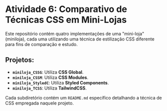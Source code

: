 # Atividade 6: Comparativo de Técnicas CSS em Mini-Lojas

Este repositório contém quatro implementações de uma "mini-loja" (miniloja), cada uma utilizando uma técnica de estilização CSS diferente para fins de comparação e estudo.

## Projetos:

- **`miniloja_CSSG`**: Utiliza **CSS Global**.
- **`miniloja_CSSM`**: Utiliza **CSS Modules**.
- **`miniloja_StyledC`**: Utiliza **Styled Components**.
- **`miniloja_TCSS`**: Utiliza **TailwindCSS**.

Cada subdiretório contém um `README.md` específico detalhando a técnica de CSS empregada naquele projeto.